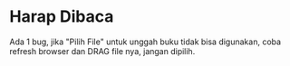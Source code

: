 # Harap Dibaca
Ada 1 bug, jika "Pilih File" untuk unggah buku tidak bisa digunakan, coba refresh browser dan DRAG file nya, jangan dipilih.
